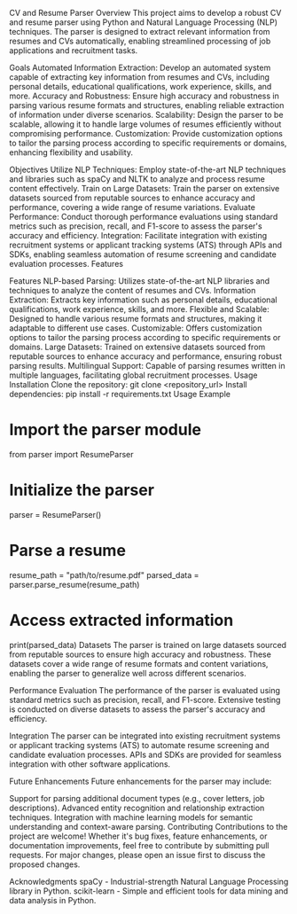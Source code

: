 CV and Resume Parser
Overview
This project aims to develop a robust CV and resume parser using Python and Natural Language Processing (NLP) techniques. The parser is designed to extract relevant information from resumes and CVs automatically, enabling streamlined processing of job applications and recruitment tasks.

Goals
Automated Information Extraction: Develop an automated system capable of extracting key information from resumes and CVs, including personal details, educational qualifications, work experience, skills, and more. Accuracy and Robustness: Ensure high accuracy and robustness in parsing various resume formats and structures, enabling reliable extraction of information under diverse scenarios. Scalability: Design the parser to be scalable, allowing it to handle large volumes of resumes efficiently without compromising performance. Customization: Provide customization options to tailor the parsing process according to specific requirements or domains, enhancing flexibility and usability.

Objectives
Utilize NLP Techniques: Employ state-of-the-art NLP techniques and libraries such as spaCy and NLTK to analyze and process resume content effectively. Train on Large Datasets: Train the parser on extensive datasets sourced from reputable sources to enhance accuracy and performance, covering a wide range of resume variations. Evaluate Performance: Conduct thorough performance evaluations using standard metrics such as precision, recall, and F1-score to assess the parser's accuracy and efficiency. Integration: Facilitate integration with existing recruitment systems or applicant tracking systems (ATS) through APIs and SDKs, enabling seamless automation of resume screening and candidate evaluation processes. Features

Features
NLP-based Parsing: Utilizes state-of-the-art NLP libraries and techniques to analyze the content of resumes and CVs.
Information Extraction: Extracts key information such as personal details, educational qualifications, work experience, skills, and more.
Flexible and Scalable: Designed to handle various resume formats and structures, making it adaptable to different use cases.
Customizable: Offers customization options to tailor the parsing process according to specific requirements or domains.
Large Datasets: Trained on extensive datasets sourced from reputable sources to enhance accuracy and performance, ensuring robust parsing results.
Multilingual Support: Capable of parsing resumes written in multiple languages, facilitating global recruitment processes.
Usage
Installation
Clone the repository:
git clone <repository_url>
Install dependencies:
pip install -r requirements.txt
Usage Example
# Import the parser module
from parser import ResumeParser

# Initialize the parser
parser = ResumeParser()

# Parse a resume
resume_path = "path/to/resume.pdf"
parsed_data = parser.parse_resume(resume_path)

# Access extracted information
print(parsed_data)
Datasets
The parser is trained on large datasets sourced from reputable sources to ensure high accuracy and robustness. These datasets cover a wide range of resume formats and content variations, enabling the parser to generalize well across different scenarios.

Performance Evaluation
The performance of the parser is evaluated using standard metrics such as precision, recall, and F1-score. Extensive testing is conducted on diverse datasets to assess the parser's accuracy and efficiency.

Integration
The parser can be integrated into existing recruitment systems or applicant tracking systems (ATS) to automate resume screening and candidate evaluation processes. APIs and SDKs are provided for seamless integration with other software applications.

Future Enhancements
Future enhancements for the parser may include:

Support for parsing additional document types (e.g., cover letters, job descriptions).
Advanced entity recognition and relationship extraction techniques.
Integration with machine learning models for semantic understanding and context-aware parsing.
Contributing
Contributions to the project are welcome! Whether it's bug fixes, feature enhancements, or documentation improvements, feel free to contribute by submitting pull requests. For major changes, please open an issue first to discuss the proposed changes.

Acknowledgments
spaCy - Industrial-strength Natural Language Processing library in Python.
scikit-learn - Simple and efficient tools for data mining and data analysis in Python.
